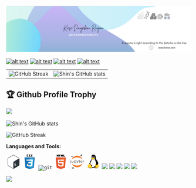 
![](cover.png)

[![alt text][1.1]][1]
[![alt text][2.1]][2]
[![alt text][3.1]][3]
[![alt text][4.1]][4]

[1.1]: https://i.imgur.com/oFsAcMx.png (facebook icon with padding)
[2.1]: https://i.imgur.com/YCdR3o9.png (twitter icon with padding)
[3.1]: https://i.imgur.com/5BWvIrF.png (github icon with padding)
[4.1]: https://i.imgur.com/UA7Oh6z.png (medium icon with padding)
[5.1]: https://imgur.com/gallery/KzIH14p.png

[1]: http://www.facebook.com/reagan.kiese.37
[2]: https://twitter.com/ReaganKiese
[3]: https://github.com/Rekidiang2
[4]: https://medium.com/@rkddatas
[5]: https://kiese.tech/

|          |      |
|--------------|-----------|
|![GitHub Streak](https://github-readme-streak-stats.herokuapp.com?user=Rekidiang2&theme=neon-palenight&hide_border=true)|![Shin's GitHub stats](https://github-readme-stats.vercel.app/api?username=Rekidiang2&show_icons=true&theme=tokyonight)|


<h2>🏆 Github Profile Trophy</h2>
<img width=800 src="https://github-profile-trophy.vercel.app/?username=Rekidiang2&column=9&theme=gruvbox&no-frame=true"/>

![Shin's GitHub stats](https://github-readme-stats.vercel.app/api?username=Rekidiang2&show_icons=true&theme=tokyonight)

![GitHub Streak](https://github-readme-streak-stats.herokuapp.com?user=Rekidiang2&theme=neon-palenight&hide_border=true)

**Languages and Tools:**  

<code><img src="https://raw.githubusercontent.com/devicons/devicon/master/icons/bash/bash-original.svg" alt="bash" width="40" height="40"/></code>
<code><img src="https://raw.githubusercontent.com/devicons/devicon/master/icons/css3/css3-original-wordmark.svg" alt="css3" width="40" height="40"/></code>
<code><img src="https://www.vectorlogo.zone/logos/git-scm/git-scm-icon.svg" alt="git" width="40" height="40"/></code>
<code><img src="https://raw.githubusercontent.com/devicons/devicon/master/icons/html5/html5-original-wordmark.svg" alt="html5" width="40" height="40"/></code>
<code><img src="https://raw.githubusercontent.com/devicons/devicon/master/icons/jupyter/jupyter-original-wordmark.svg" alt="Jupyter" width="40" height="40"/></code>
<code><img src="https://raw.githubusercontent.com/devicons/devicon/master/icons/linux/linux-original.svg" alt="linux" width="40" height="40"/></code>
<code><img height="40" src="https://raw.githubusercontent.com/shinokada/shinokada/master/assets/python.png"></code>
<code><img height="40" src="https://raw.githubusercontent.com/shinokada/shinokada/master/assets/javascript.png"></code>
<code><img height="40" src="https://raw.githubusercontent.com/shinokada/shinokada/master/assets/php.png"></code>
<code><img height="40" src="https://raw.githubusercontent.com/shinokada/shinokada/master/assets/visual-studio-code.png"></code>
<code><img height="40" src="https://raw.githubusercontent.com/shinokada/shinokada/master/assets/vim.png"></code>  

![](https://komarev.com/ghpvc/?username=Rekidiang2)
